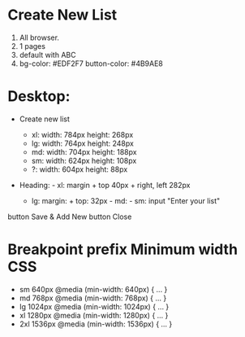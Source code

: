 # Create New List

1. All browser.
2. 1 pages
3. default with ABC
4. bg-color: #EDF2F7 button-color: #4B9AE8

# Desktop:

- Create new list

  - xl: width: 784px height: 268px
  - lg: width: 764px height: 248px
  - md: width: 704px height: 188px
  - sm: width: 624px height: 108px
  - ?: width: 604px height: 88px

- Heading: - xl: margin + top 40px + right, left 282px  
   - lg: margin: + top: 32px - md: - sm: input "Enter your list"

button Save & Add New button Close

# Breakpoint prefix Minimum width CSS

- sm 640px @media (min-width: 640px) { ... }
- md 768px @media (min-width: 768px) { ... }
- lg 1024px @media (min-width: 1024px) { ... }
- xl 1280px @media (min-width: 1280px) { ... }
- 2xl 1536px @media (min-width: 1536px) { ... }
